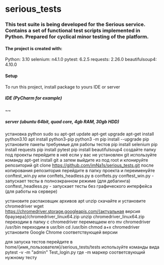 # serious_tests
### This test suite is being developed for the Serious service. Contains a set of functional test scripts implemented in Python. Prepared for cyclical minor testing of the platform. 
#### The project is created with:
Python: 3.10
selenium: n4.1.0
pytest: 6.2.5
requests: 2.26.0
beautifulsoup4: 4.10.0

#### Setup
To run this project, install package to yours IDE or server

##### IDE (PyCharm for example)

~~

##### server (ubuntu 64bit, quad core, 4gb RAM, 30gb HDD)
установка python
sudo su
apt-get update
apt-get upgrade
apt-get install python3.10
apt install python3-pip
python3 -m pip install --upgrade pip
установите пакеты требуемые для работы тестов
pip install selenium
pip install requests
pip install pytest
pip install beautifulsoup4
создайте папку под проекты
перейдите в неё
если у вас не установлен git используйте команду 
apt-get install git
а затем выйдите из под root и клонируйте репозиторий
git clone https://github.com/imNa1s/serious_tests.git
после копирования репозитория перейдите в папку проекта и переименуйте conftest_win.py или conftets_headless.py в conftets.py
conftest_win.py - запускает тесты в полноэкранном режиме (для дебагинга)
conftest_headless.py - запускает тесты без графического интерфейса (для работы на сервере)

установите распаковщик архивов
apt unzip
скачайте и установите chromedriver
wget https://chromedriver.storage.googleapis.com/{актуальная версия браузера}/chromedriver_linux64.zip
unzip chromedriver_linux64.zip
переходим в папку с chromedriver
перемещаем его
mv chromedriver /usr/bin
переходим в usr/bin
cd /usr/bin
chmod a+x chromedriver
установите Google Chrome соответствующей версии

для запуска тестов перейдите в home/{имя_пользователя}/serious_tests/tests
используйте команды вида pytest -v -m "admin" Test_login.py
где -m маркер соответсвующий нужному тесту